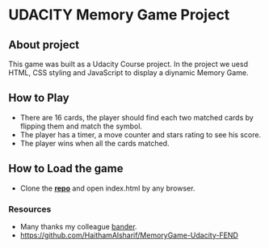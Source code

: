 # UDACITY Memory Game Project

## About project 

This game was built as a Udacity Course project. In the project we uesd HTML, CSS styling and JavaScript to display a diynamic Memory Game.

## How to Play

- There are 16 cards, the player should find each two matched cards by flipping them and match the symbol.
- The player has a timer, a move counter and stars rating to see his score.
- The player wins when all the cards matched.

## How to Load the game

- Clone the **[repo](https://github.com/salam9/fend-project-memory-game)** and open index.html by any browser.

### Resources
- Many thanks my colleague [bander](https://github.com/bandarAli).
- https://github.com/HaithamAlsharif/MemoryGame-Udacity-FEND
